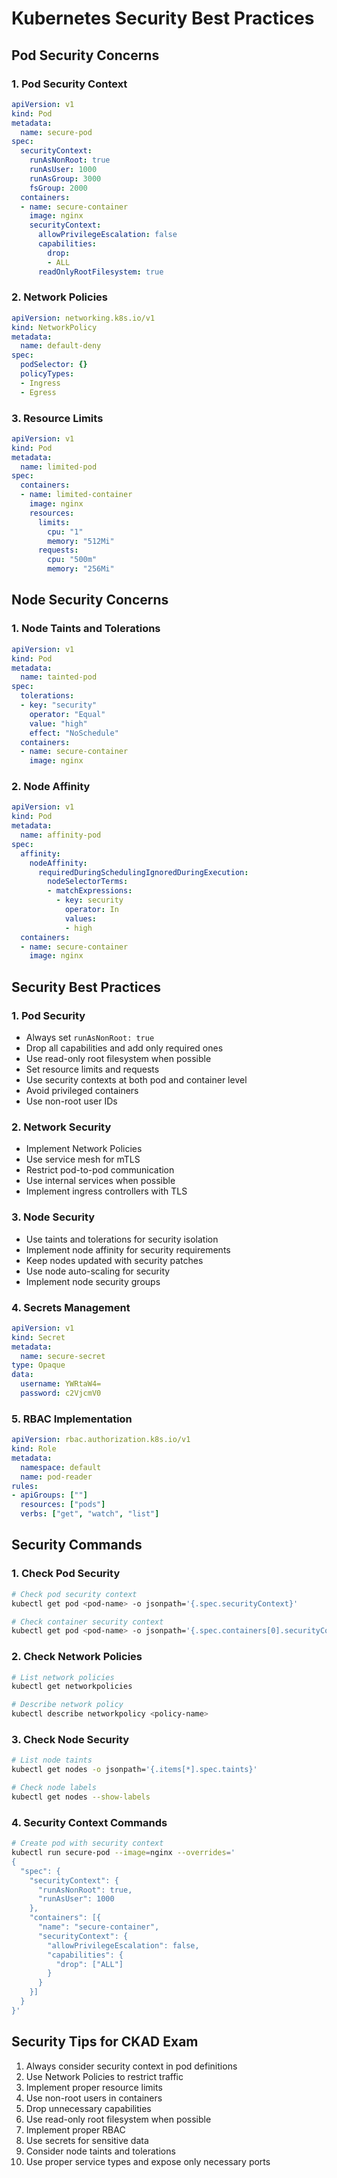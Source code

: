 # Kubernetes Security Best Practices

## Pod Security Concerns

### 1. Pod Security Context
```yaml
apiVersion: v1
kind: Pod
metadata:
  name: secure-pod
spec:
  securityContext:
    runAsNonRoot: true
    runAsUser: 1000
    runAsGroup: 3000
    fsGroup: 2000
  containers:
  - name: secure-container
    image: nginx
    securityContext:
      allowPrivilegeEscalation: false
      capabilities:
        drop:
        - ALL
      readOnlyRootFilesystem: true
```

### 2. Network Policies
```yaml
apiVersion: networking.k8s.io/v1
kind: NetworkPolicy
metadata:
  name: default-deny
spec:
  podSelector: {}
  policyTypes:
  - Ingress
  - Egress
```

### 3. Resource Limits
```yaml
apiVersion: v1
kind: Pod
metadata:
  name: limited-pod
spec:
  containers:
  - name: limited-container
    image: nginx
    resources:
      limits:
        cpu: "1"
        memory: "512Mi"
      requests:
        cpu: "500m"
        memory: "256Mi"
```

## Node Security Concerns

### 1. Node Taints and Tolerations
```yaml
apiVersion: v1
kind: Pod
metadata:
  name: tainted-pod
spec:
  tolerations:
  - key: "security"
    operator: "Equal"
    value: "high"
    effect: "NoSchedule"
  containers:
  - name: secure-container
    image: nginx
```

### 2. Node Affinity
```yaml
apiVersion: v1
kind: Pod
metadata:
  name: affinity-pod
spec:
  affinity:
    nodeAffinity:
      requiredDuringSchedulingIgnoredDuringExecution:
        nodeSelectorTerms:
        - matchExpressions:
          - key: security
            operator: In
            values:
            - high
  containers:
  - name: secure-container
    image: nginx
```

## Security Best Practices

### 1. Pod Security
- Always set `runAsNonRoot: true`
- Drop all capabilities and add only required ones
- Use read-only root filesystem when possible
- Set resource limits and requests
- Use security contexts at both pod and container level
- Avoid privileged containers
- Use non-root user IDs

### 2. Network Security
- Implement Network Policies
- Use service mesh for mTLS
- Restrict pod-to-pod communication
- Use internal services when possible
- Implement ingress controllers with TLS

### 3. Node Security
- Use taints and tolerations for security isolation
- Implement node affinity for security requirements
- Keep nodes updated with security patches
- Use node auto-scaling for security
- Implement node security groups

### 4. Secrets Management
```yaml
apiVersion: v1
kind: Secret
metadata:
  name: secure-secret
type: Opaque
data:
  username: YWRtaW4=
  password: c2VjcmV0
```

### 5. RBAC Implementation
```yaml
apiVersion: rbac.authorization.k8s.io/v1
kind: Role
metadata:
  namespace: default
  name: pod-reader
rules:
- apiGroups: [""]
  resources: ["pods"]
  verbs: ["get", "watch", "list"]
```

## Security Commands

### 1. Check Pod Security
```bash
# Check pod security context
kubectl get pod <pod-name> -o jsonpath='{.spec.securityContext}'

# Check container security context
kubectl get pod <pod-name> -o jsonpath='{.spec.containers[0].securityContext}'
```

### 2. Check Network Policies
```bash
# List network policies
kubectl get networkpolicies

# Describe network policy
kubectl describe networkpolicy <policy-name>
```

### 3. Check Node Security
```bash
# List node taints
kubectl get nodes -o jsonpath='{.items[*].spec.taints}'

# Check node labels
kubectl get nodes --show-labels
```

### 4. Security Context Commands
```bash
# Create pod with security context
kubectl run secure-pod --image=nginx --overrides='
{
  "spec": {
    "securityContext": {
      "runAsNonRoot": true,
      "runAsUser": 1000
    },
    "containers": [{
      "name": "secure-container",
      "securityContext": {
        "allowPrivilegeEscalation": false,
        "capabilities": {
          "drop": ["ALL"]
        }
      }
    }]
  }
}'
```

## Security Tips for CKAD Exam

1. Always consider security context in pod definitions
2. Use Network Policies to restrict traffic
3. Implement proper resource limits
4. Use non-root users in containers
5. Drop unnecessary capabilities
6. Use read-only root filesystem when possible
7. Implement proper RBAC
8. Use secrets for sensitive data
9. Consider node taints and tolerations
10. Use proper service types and expose only necessary ports 